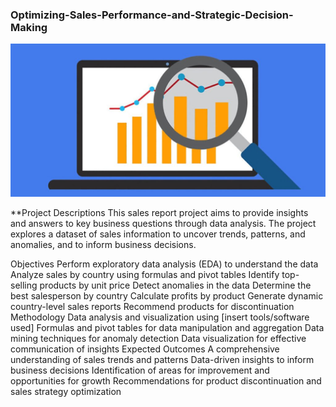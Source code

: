 ### Optimizing-Sales-Performance-and-Strategic-Decision-Making

![](intro_image1.jpg)  

**Project Descriptions
This sales report project aims to provide insights and answers to key business questions through data analysis. The project explores a dataset of sales information to uncover trends, patterns, and anomalies, and to inform business decisions.

Objectives
Perform exploratory data analysis (EDA) to understand the data
Analyze sales by country using formulas and pivot tables
Identify top-selling products by unit price
Detect anomalies in the data
Determine the best salesperson by country
Calculate profits by product
Generate dynamic country-level sales reports
Recommend products for discontinuation
Methodology
Data analysis and visualization using [insert tools/software used]
Formulas and pivot tables for data manipulation and aggregation
Data mining techniques for anomaly detection
Data visualization for effective communication of insights
Expected Outcomes
A comprehensive understanding of sales trends and patterns
Data-driven insights to inform business decisions
Identification of areas for improvement and opportunities for growth
Recommendations for product discontinuation and sales strategy optimization
